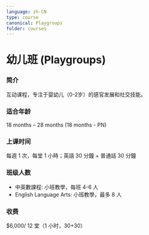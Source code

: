 ```yaml
---
language: zh-CN
type: course
canonical: Playgroups
folder: courses
---
```

# 幼儿班 (Playgroups)

### 简介
互动课程，专注于婴幼儿（0-2岁）的感官发展和社交技能。

### 适合年龄
18 months – 28 months (18 months - PN)

### 上课时间
每週 1 次，每堂 1 小時；英語 30 分鐘 + 普通話 30 分鐘

### 班级人数
- 中英數課程: 小班教學，每班 4-6 人
- English Language Arts: 小班教學，最多 8 人

### 收费
$6,000/ 12 堂（1 小时，30+30）

